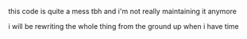 this code is quite a mess tbh and i'm not really maintaining it anymore

i will be rewriting the whole thing from the ground up when i have time
